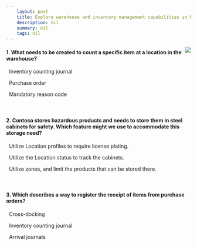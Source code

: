 ```yaml
---
    layout: post
    title: Explore warehouse and inventory management capabilities in Microsoft Dynamics 365 Supply Chain Management 
    description: nil
    summary: nil
    tags: nil
---
```



 <a target="_blank" href="https://docs.microsoft.com/en-us/learn/modules/explore-warehouse-inventory-management-capabilities/11-knowledge-check/"><i class="fas fa-external-link-alt"></i> </a>
 <img align="right" src="https://docs.microsoft.com/en-us/learn/achievements/explore-warehouse-inventory-management-capabilities-dynamics-365.svg">
####  1. What needs to be created to count a specific item at a location in the warehouse?


<i class='fas fa-check-square' style='color: Dodgerblue;'></i> &nbsp;&nbsp;Inventory counting journal

<i class='far fa-square'></i> &nbsp;&nbsp;Purchase order

<i class='far fa-square'></i> &nbsp;&nbsp;Mandatory reason code
<br />
<br />
<br />

####  2. Contoso stores hazardous products and needs to store them in steel cabinets for safety. Which feature might we use to accommodate this storage need?


<i class='far fa-square'></i> &nbsp;&nbsp;Utilize Location profiles to require license plating.

<i class='far fa-square'></i> &nbsp;&nbsp;Utilize the Location status to track the cabinets.

<i class='fas fa-check-square' style='color: Dodgerblue;'></i> &nbsp;&nbsp;Utilize zones, and limit the products that can be stored there.
<br />
<br />
<br />

####  3. Which describes a way to register the receipt of items from purchase orders?


<i class='far fa-square'></i> &nbsp;&nbsp;Cross-docking

<i class='far fa-square'></i> &nbsp;&nbsp;Inventory counting journal

<i class='fas fa-check-square' style='color: Dodgerblue;'></i> &nbsp;&nbsp;Arrival journals
<br />
<br />
<br />
